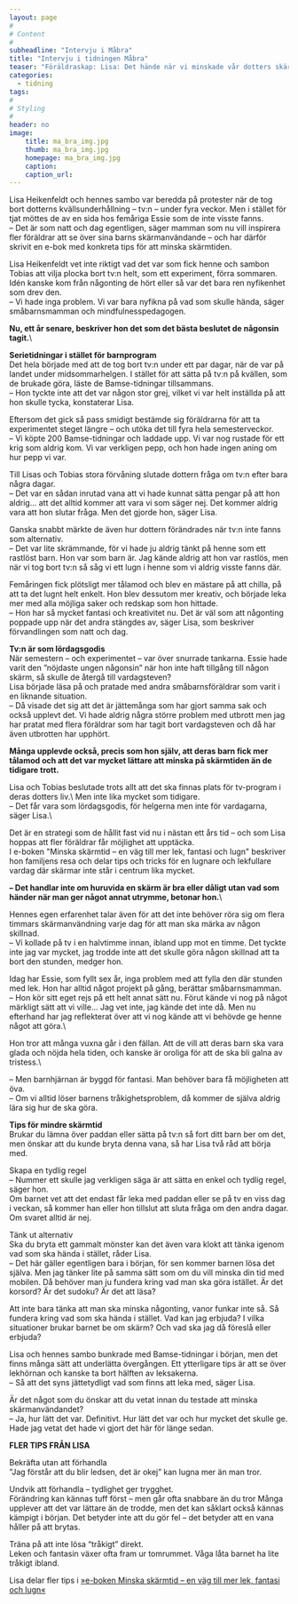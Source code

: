 ```yaml
---
layout: page
#
# Content
#
subheadline: "Intervju i Måbra"
title: "Intervju i tidningen Måbra"
teaser: "Föräldraskap: Lisa: Det hände när vi minskade vår dotters skärmtid"
categories:
  - tidning
tags:
#
# Styling
#
header: no
image:
    title: ma_bra_img.jpg
    thumb: ma_bra_img.jpg
    homepage: ma_bra_img.jpg
    caption:
    caption_url: 
---
```

Lisa Heikenfeldt och hennes sambo var beredda på protester när de tog bort dotterns kvällsunderhållning – tv:n – under fyra veckor. Men i stället för tjat möttes de av en sida hos femåriga Essie som de inte visste fanns.\
– Det är som natt och dag egentligen, säger mamman som nu vill inspirera fler föräldrar att se över sina barns skärmanvändande – och har därför skrivit en e-bok med konkreta tips för att minska skärmtiden.

Lisa Heikenfeldt vet inte riktigt vad det var som fick henne och sambon Tobias att vilja plocka bort tv:n helt, som ett experiment, förra sommaren. Idén kanske kom från någonting de hört eller så var det bara ren nyfikenhet som drev den.\
– Vi hade inga problem. Vi var bara nyfikna på vad som skulle hända, säger småbarnsmamman och mindfulnesspedagogen.

**Nu, ett år senare, beskriver hon det som det bästa beslutet de någonsin tagit.**\

**Serietidningar i stället för barnprogram**\
Det hela började med att de tog bort tv:n under ett par dagar, när de var på landet under midsommarhelgen. I stället för att sätta på tv:n på kvällen, som de brukade göra, läste de Bamse-tidningar tillsammans.\
– Hon tyckte inte att det var någon stor grej, vilket vi var helt inställda på att hon skulle tycka, konstaterar Lisa.

Eftersom det gick så pass smidigt bestämde sig föräldrarna för att ta experimentet steget längre – och utöka det till fyra hela semesterveckor.\
– Vi köpte 200 Bamse-tidningar och laddade upp. Vi var nog rustade för ett krig som aldrig kom. Vi var verkligen pepp, och hon hade ingen aning om hur pepp vi var.

Till Lisas och Tobias stora förvåning slutade dottern fråga om tv:n efter bara några dagar.\
– Det var en sådan inrutad vana att vi hade kunnat sätta pengar på att hon aldrig... att det alltid kommer att vara vi som säger nej. Det kommer aldrig vara att hon slutar fråga. Men det gjorde hon, säger Lisa.

Ganska snabbt märkte de även hur dottern förändrades när tv:n inte fanns som alternativ.\
– Det var lite skrämmande, för vi hade ju aldrig tänkt på henne som ett rastlöst barn. Hon var som barn är. Jag kände aldrig att hon var rastlös, men när vi tog bort tv:n så såg vi ett lugn i henne som vi aldrig visste fanns där.

Femåringen fick plötsligt mer tålamod och blev en mästare på att chilla, på att ta det lugnt helt enkelt. Hon blev dessutom mer kreativ, och började leka mer med alla möjliga saker och redskap som hon hittade.\
– Hon har så mycket fantasi och kreativitet nu. Det är väl som att någonting poppade upp när det andra stängdes av, säger Lisa, som beskriver förvandlingen som natt och dag. 

**Tv:n är som lördagsgodis**\
När semestern – och experimentet – var över snurrade tankarna. Essie hade varit den ”nöjdaste ungen någonsin” när hon inte haft tillgång till någon skärm, så skulle de återgå till vardagsteven?\
Lisa började läsa på och pratade med andra småbarnsföräldrar som varit i en liknande situation.\
– Då visade det sig att det är jättemånga som har gjort samma sak och också upplevt det. Vi hade aldrig några större problem med utbrott men jag har pratat med flera föräldrar som har tagit bort vardagsteven och då har även utbrotten har upphört.

**Många upplevde också, precis som hon själv, att deras barn fick mer tålamod och att det var mycket lättare att minska på skärmtiden än de tidigare trott.**

Lisa och Tobias beslutade trots allt att det ska finnas plats för tv-program i deras dotters liv.\ 
Men inte lika mycket som tidigare.\
– Det får vara som lördagsgodis, för helgerna men inte för vardagarna, säger Lisa.\

Det är en strategi som de hållit fast vid nu i nästan ett års tid – och som Lisa hoppas att fler föräldrar får möjlighet att upptäcka.\
I e-boken "Minska skärmtid – en väg till mer lek, fantasi och lugn" beskriver hon familjens resa och delar tips och tricks för en lugnare och lekfullare vardag där skärmar inte står i centrum lika mycket.

**– Det handlar inte om huruvida en skärm är bra eller dåligt utan vad som händer när man ger något annat utrymme, betonar hon.**\

Hennes egen erfarenhet talar även för att det inte behöver röra sig om flera timmars skärmanvändning varje dag för att man ska märka av någon skillnad.\
– Vi kollade på tv i en halvtimme innan, ibland upp mot en timme. Det tyckte inte jag var mycket, jag trodde inte att det skulle göra någon skillnad att ta bort den stunden, medger hon.

Idag har Essie, som fyllt sex år, inga problem med att fylla den där stunden med lek. Hon har alltid något projekt på gång, berättar småbarnsmamman.\
– Hon kör sitt eget rejs på ett helt annat sätt nu. Förut kände vi nog på något märkligt sätt att vi ville... Jag vet inte, jag kände det inte då. Men nu efterhand har jag reflekterat över att vi nog kände att vi behövde ge henne något att göra.\

Hon tror att många vuxna går i den fällan. Att de vill att deras barn ska vara glada och nöjda hela tiden, och kanske är oroliga för att de ska bli galna av tristess.\

– Men barnhjärnan är byggd för fantasi. Man behöver bara få möjligheten att öva.\
– Om vi alltid löser barnens tråkighetsproblem, då kommer de själva aldrig lära sig hur de ska göra.

**Tips för mindre skärmtid**\
Brukar du lämna över paddan eller sätta på tv:n så fort ditt barn ber om det, men önskar att du kunde bryta denna vana, så har Lisa två råd att börja med.

Skapa en tydlig regel\
– Nummer ett skulle jag verkligen säga är att sätta en enkel och tydlig regel, säger hon.\
Om barnet vet att det endast får leka med paddan eller se på tv en viss dag i veckan, så kommer han eller hon tillslut att sluta fråga om den andra dagar. Om svaret alltid är nej.

Tänk ut alternativ\
Ska du bryta ett gammalt mönster kan det även vara klokt att tänka igenom vad som ska hända i stället, råder Lisa.\
 – Det här gäller egentligen bara i början, för sen kommer barnen lösa det själva. Men jag tänker lite på samma sätt som om du vill minska din tid med mobilen. Då behöver man ju fundera kring vad man ska göra istället. Är det korsord? Är det sudoku? Är det att läsa? 

Att inte bara tänka att man ska minska någonting, vanor funkar inte så. Så fundera kring vad som ska hända i stället. Vad kan jag erbjuda? I vilka situationer brukar barnet be om skärm? Och vad ska jag då föreslå eller erbjuda?

Lisa och hennes sambo bunkrade med Bamse-tidningar i början, men det finns många sätt att underlätta övergången. Ett ytterligare tips är att se över lekhörnan och kanske ta bort hälften av leksakerna.\
 – Så att det syns jättetydligt vad som finns att leka med, säger Lisa.


Är det något som du önskar att du vetat innan du testade att minska skärmanvändandet?\
– Ja, hur lätt det var. Definitivt. Hur lätt det var och hur mycket det skulle ge. Hade jag vetat det hade vi gjort det här för länge sedan.


**FLER TIPS FRÅN LISA**

Bekräfta utan att förhandla\
”Jag förstår att du blir ledsen, det är okej” kan lugna mer än man tror. 

Undvik att förhandla – tydlighet ger trygghet.\
Förändring kan kännas tuff först – men går ofta snabbare än du tror
Många upplever att det var lättare än de trodde, men det kan såklart också kännas kämpigt i början. Det betyder inte att du gör fel – det betyder att en vana håller på att brytas.

Träna på att inte lösa “tråkigt” direkt.\
Leken och fantasin växer ofta fram ur tomrummet. Våga låta barnet ha lite tråkigt ibland.


Lisa delar fler tips i [»e-boken Minska skärmtid – en väg till mer lek, fantasi och lugn«][1]


 [1]: https://enhandbok.store/
